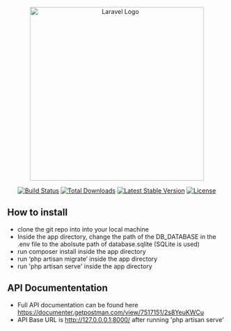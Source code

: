 <p align="center"><a href="https://laravel.com" target="_blank"><img src="https://raw.githubusercontent.com/laravel/art/master/logo-lockup/5%20SVG/2%20CMYK/1%20Full%20Color/laravel-logolockup-cmyk-red.svg" width="400" alt="Laravel Logo"></a></p>

<p align="center">
<a href="https://travis-ci.org/laravel/framework"><img src="https://travis-ci.org/laravel/framework.svg" alt="Build Status"></a>
<a href="https://packagist.org/packages/laravel/framework"><img src="https://img.shields.io/packagist/dt/laravel/framework" alt="Total Downloads"></a>
<a href="https://packagist.org/packages/laravel/framework"><img src="https://img.shields.io/packagist/v/laravel/framework" alt="Latest Stable Version"></a>
<a href="https://packagist.org/packages/laravel/framework"><img src="https://img.shields.io/packagist/l/laravel/framework" alt="License"></a>
</p>

## How to install
- clone the git repo into into your local machine
- Inside the app directory, change the path of the DB_DATABASE in the .env file to the abolsute path of database.sqlite (SQLite is used)
- run composer install inside the app  directory
- run ‘php artisan migrate’  inside the app  directory
- run 'php artisan serve'  inside the app  directory

## API Documententation
- Full API documentation can be found here https://documenter.getpostman.com/view/7517151/2s8YeuKWCu
- API Base URL is http://127.0.0.0.1:8000/ after running 'php artisan serve'
